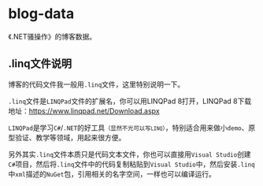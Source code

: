 # blog-data
《.NET骚操作》的博客数据。

## .linq文件说明
博客的代码文件我一般用`.linq`文件，这里特别说明一下。

`.linq`文件是`LINQPad`文件的扩展名，你可以用LINQPad 8打开，LINQPad 8下载地址：https://www.linqpad.net/Download.aspx

`LINQPad`是学习`C#`/`.NET`的好工具<small>（显然不光可以写`LINQ`）</small>，特别适合用来做小`demo`、原型验证、教学等领域，用起来很方便。

另外其实`.linq`文件本质只是代码文本文件，你也可以直接用`Visual Studio`创建`C#`项目，然后将`.linq`文件中的代码复制粘贴到`Visual Studio`中，然后安装`.linq`中`xml`描述的`NuGet`包，引用相关的名字空间，一样也可以编译运行。
